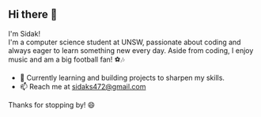 ## Hi there 👋

I'm Sidak!  
I'm a computer science student at UNSW, passionate about coding and always eager to learn something new every day. Aside from coding, I enjoy music and am a big football fan! ⚽🎶

- 🌱 Currently learning and building projects to sharpen my skills.
- 📫 Reach me at sidaks472@gmail.com

Thanks for stopping by! 😄

